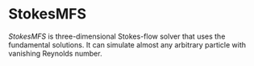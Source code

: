 # StokesMFS
_StokesMFS_ is three-dimensional Stokes-flow solver that uses the fundamental solutions. It can simulate almost any arbitrary particle with vanishing Reynolds number.
